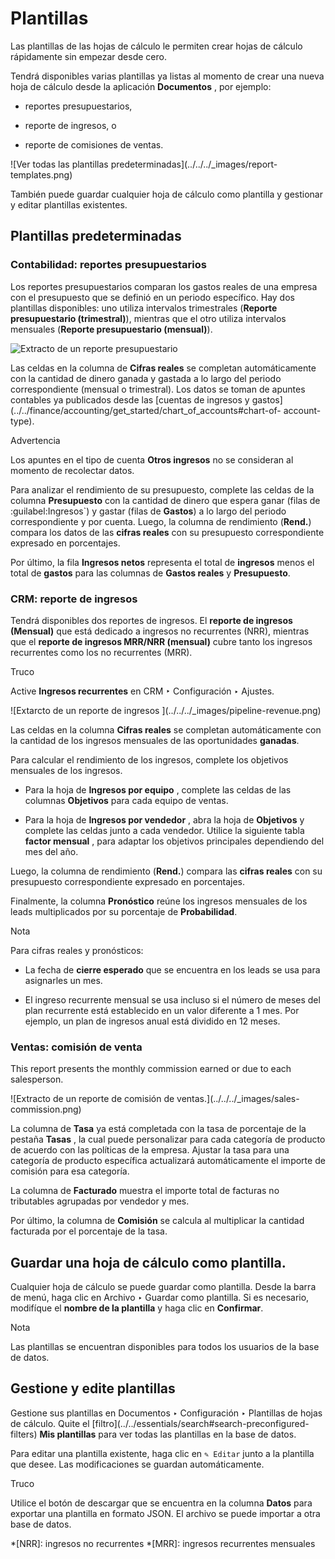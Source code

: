 # Plantillas

Las plantillas de las hojas de cálculo le permiten crear hojas de cálculo
rápidamente sin empezar desde cero.

Tendrá disponibles varias plantillas ya listas al momento de crear una nueva
hoja de cálculo desde la aplicación **Documentos** , por ejemplo:

  * reportes presupuestarios,

  * reporte de ingresos, o

  * reporte de comisiones de ventas.

![Ver todas las plantillas predeterminadas](../../../_images/report-
templates.png)

También puede guardar cualquier hoja de cálculo como plantilla y gestionar y
editar plantillas existentes.

## Plantillas predeterminadas

### Contabilidad: reportes presupuestarios

Los reportes presupuestarios comparan los gastos reales de una empresa con el
presupuesto que se definió en un periodo específico. Hay dos plantillas
disponibles: uno utiliza intervalos trimestrales (**Reporte presupuestario
(trimestral)**), mientras que el otro utiliza intervalos mensuales (**Reporte
presupuestario (mensual)**).

![Extracto de un reporte presupuestario ](../../../_images/budget-report.png)

Las celdas en la columna de **Cifras reales** se completan automáticamente con
la cantidad de dinero ganada y gastada a lo largo del periodo correspondiente
(mensual o trimestral). Los datos se toman de apuntes contables ya publicados
desde las [cuentas de ingresos y
gastos](../../finance/accounting/get_started/chart_of_accounts#chart-of-
account-type).

<div class="alert alert-warning">
<p class="alert-title">
Advertencia</p><p>Los apuntes en el tipo de cuenta <b>Otros ingresos</b> no se consideran al momento de recolectar datos.</p>
</div>

Para analizar el rendimiento de su presupuesto, complete las celdas de la
columna **Presupuesto** con la cantidad de dinero que espera ganar (filas de
:guilabel:Ingresos`) y gastar (filas de **Gastos**) a lo largo del periodo
correspondiente y por cuenta. Luego, la columna de rendimiento (**Rend.**)
compara los datos de las **cifras reales** con su presupuesto correspondiente
expresado en porcentajes.

Por último, la fila **Ingresos netos** representa el total de **ingresos**
menos el total de **gastos** para las columnas de **Gastos reales** y
**Presupuesto**.

### CRM: reporte de ingresos

Tendrá disponibles dos reportes de ingresos. El **reporte de ingresos
(Mensual)** que está dedicado a ingresos no recurrentes (NRR), mientras que el
**reporte de ingresos MRR/NRR (mensual)** cubre tanto los ingresos recurrentes
como los no recurrentes (MRR).

<div class="alert alert-info">
<p class="alert-title">
Truco</p><p>Active <b>Ingresos recurrentes</b> en CRM ‣ Configuración ‣ Ajustes.</p>
</div> ![Extarcto de un reporte de ingresos
](../../../_images/pipeline-revenue.png)

Las celdas en la columna **Cifras reales** se completan automáticamente con la
cantidad de los ingresos mensuales de las oportunidades **ganadas**.

Para calcular el rendimiento de los ingresos, complete los objetivos mensuales
de los ingresos.

  * Para la hoja de **Ingresos por equipo** , complete las celdas de las columnas **Objetivos** para cada equipo de ventas.

  * Para la hoja de **Ingresos por vendedor** , abra la hoja de **Objetivos** y complete las celdas junto a cada vendedor. Utilice la siguiente tabla **factor mensual** , para adaptar los objetivos principales dependiendo del mes del año.

Luego, la columna de rendimiento (**Rend.**) compara las **cifras reales** con
su presupuesto correspondiente expresado en porcentajes.

Finalmente, la columna **Pronóstico** reúne los ingresos mensuales de los
leads multiplicados por su porcentaje de **Probabilidad**.

<div class="alert alert-primary">
<p class="alert-title">
Nota</p><p>Para cifras reales y pronósticos:</p>
<ul>
<li><p>La fecha de <b>cierre esperado</b> que se encuentra en los leads se usa para asignarles un mes.</p></li>
<li><p>El ingreso recurrente mensual se usa incluso si el número de meses del plan recurrente está establecido en un valor diferente a 1 mes. Por ejemplo, un plan de ingresos anual está dividido en 12 meses.</p></li>
</ul>
</div>

### Ventas: comisión de venta

This report presents the monthly commission earned or due to each salesperson.

![Extracto de un reporte de comisión de ventas.](../../../_images/sales-
commission.png)

La columna de **Tasa** ya está completada con la tasa de porcentaje de la
pestaña **Tasas** , la cual puede personalizar para cada categoría de producto
de acuerdo con las políticas de la empresa. Ajustar la tasa para una categoría
de producto específica actualizará automáticamente el importe de comisión para
esa categoría.

La columna de **Facturado** muestra el importe total de facturas no
tributables agrupadas por vendedor y mes.

Por último, la columna de **Comisión** se calcula al multiplicar la cantidad
facturada por el porcentaje de la tasa.

## Guardar una hoja de cálculo como plantilla.

Cualquier hoja de cálculo se puede guardar como plantilla. Desde la barra de
menú, haga clic en Archivo ‣ Guardar como plantilla. Si es necesario,
modifíque el **nombre de la plantilla** y haga clic en **Confirmar**.

<div class="alert alert-primary">
<p class="alert-title">
Nota</p><p>Las plantillas se encuentran disponibles para todos los usuarios de la base de datos.</p>
</div>

## Gestione y edite plantillas

Gestione sus plantillas en Documentos ‣ Configuración ‣ Plantillas de hojas de
cálculo. Quite el [filtro](../../essentials/search#search-preconfigured-
filters) **Mis plantillas** para ver todas las plantillas en la base de datos.

Para editar una plantilla existente, haga clic en `✎ Editar` junto a la
plantilla que desee. Las modificaciones se guardan automáticamente.

<div class="alert alert-info">
<p class="alert-title">
Truco</p><p>Utilice el botón de descargar que se encuentra en la columna <b>Datos</b> para exportar una plantilla en formato JSON. El archivo se puede importar a otra base de datos.</p>
</div>

  *[NRR]: ingresos no recurrentes
  *[MRR]: ingresos recurrentes mensuales

